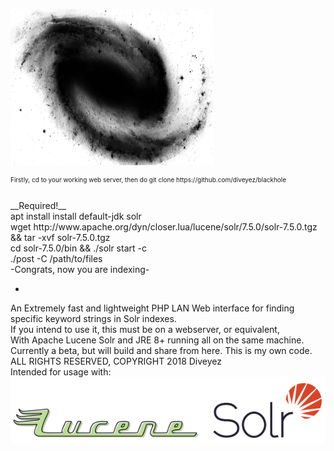 <img src="images/blackhole.png" height="250" width="325"></img></br>
<p style=" font-size: 10px;">Firstly, cd to your working web server, then do git clone https://github.com/diveyez/blackhole</p></br>
__Required!__ </br>
apt install install default-jdk solr </br>
wget http://www.apache.org/dyn/closer.lua/lucene/solr/7.5.0/solr-7.5.0.tgz && tar -xvf solr-7.5.0.tgz </br>
cd solr-7.5.0/bin && ./solr start -c <corename> </br>
./post -C <corename> /path/to/files </br>
-Congrats, now you are indexing-</br>

*

An Extremely fast and lightweight PHP LAN Web interface for finding specific keyword strings in Solr indexes.</br>
If you intend to use it, this must be on a webserver, or equivalent,</br>
With Apache Lucene Solr and JRE 8+ running all on the same machine.</br>
Currently a beta, but will build and share from here. This is my own code.</br>
ALL RIGHTS RESERVED, COPYRIGHT 2018 Diveyez</br>
Intended for usage with:
<a href="lucene.apache.org/solr"><img src="images/solr.png"></img></a>
